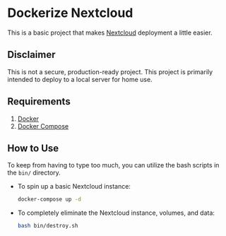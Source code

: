 # Dockerize Nextcloud

This is a basic project that makes [Nextcloud](https://nextcloud.com/) deployment a little easier.

## Disclaimer

This is not a secure,
production-ready project.
This project is primarily intended to deploy to a local server for home use.

## Requirements

1.  [Docker](https://docs.docker.com/install/)
1.  [Docker Compose](https://docs.docker.com/compose/install/)

## How to Use

To keep from having to type too much,
you can utilize the bash scripts in the `bin/` directory.

*   To spin up a basic Nextcloud instance:

    ```bash
    docker-compose up -d
    ```

*   To completely eliminate the Nextcloud instance, volumes, and data:

    ```bash
    bash bin/destroy.sh
    ```
